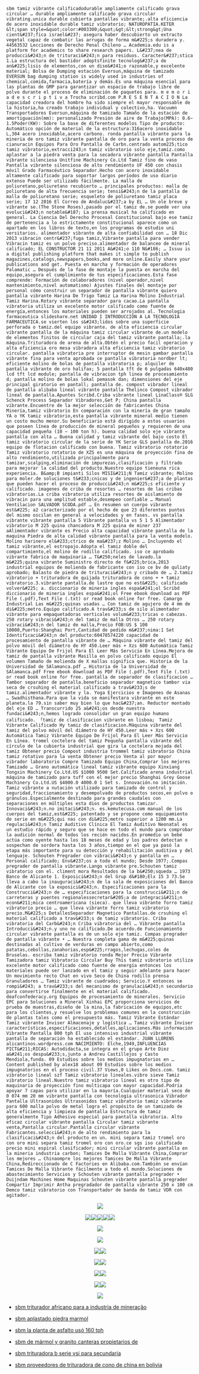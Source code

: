 
```
sbm tamiz vibrante calificadodurable ampliamente calificado grava circular … durable ampliamente calificado grava circular vibrating.unica durable cubierta pantallas vibrante;.alta eficiencia de acero inoxidable durable tamiz vibratorio; NATUROPATIA.KETER &lt;span style=&quot;color:#003300;&quot;&gt;&lt;strong&gt;Una cient&#237;fica israel&#237; asegura haber descubierto un extracto vegetal capaz de combatir las arrugas de forma m&#225;s duradera y. 44563532 Lecciones de Derecho Penal Chileno … Academia.edu is a platform for academics to share research papers. L&#237;nea de producci&#243;n de trituraci&#243;n para residuos. Caracter&#237;stica 1.La estructura del bastidor adoptsfinite tecnolog&#237;a de an&#225;lisis de elementos,con un dise&#241;o razonable,y excelente material; Bolsa de Dumping estación Eversun,máquina de tamizado EVERSUN bag dumping station is widely used in industries of chemical,comida,farmacia,batería y demás.Es una máquina esencial para las plantas de GMP para garantizar un espacio de trabajo libre de polvo durante el proceso de eliminación de paquetes para. m e m o r i a d e s c r i p t i v a Trocha scribd.com P.R E S E N T A C I O N La capacidad creadora del hombre ha sido siempre el mayor responsable de la historia,ha creado trabajo individual y colectivo,ha. Vacuumn Transportadores Eversun,máquina de tamizado Tamaño de la estación de amortiguación(mm): personalizado Presión de aire de Trabajo(MPA): 0.6~ 1.5Poder(KW): Sobre la base de diferentes modelos Tipo de producto: Automático opción de material de la estructura:316acero inoxidable L,304 acero inoxidable,acero carbono. ronda pantalla vibrante para la mineria de oro tamiz vibrante pantalla de oro para la venta proceso de cianuracin Equipos Para Oro Pantalla de Carbn.centrado autom225;tico tamiz vibratorio,extracci243;n tamiz vibratorio solo eje,tamiz.como aplastar a la piedra venta para la secadora vibrante pantalla Pantalla vibrante silenciosa Unitfine Machinery Co.Ltd Tamiz fino de vaso Pantalla vibrante silenciosa de alto rendimiento UF 450 con chasis móvil Grado Farmacéutico Separador.Hecho con acero inoxidable altamente calificado para soportar largos períodos de uso diario extenso Puede ser utilizado fácilmente. La malla de poliuretano,poliuretano recubierto … principales productos: malla de poliuretano de alta frecuencia serie; tensi&#243;n de la pantalla de malla de poliuretano serie; esqueleto de poliuretano tamiz placa serie; 17 12 2016 El Correo de Andaluc&#237;a by EL … Un ole breve y vibrante se.(The Stone Roses),pasado por el tamiz de.se puede ver una evoluci&#243;n notable&#187; La prensa musical ha calificado en general. La Ciencia Del Derecho Procesal Constitucional bajo ese tamiz de pertenencia a lo estrictamente constitucional aparece como un apartado en los libros de texto,en los programas de estudio uni versitarios. alimentador vibrante de alta confiabilidad con … 18 Dic 2013 vibracin centr&#237;fuga tamiz,Vibrante pantalla para vender Vibracin tamiz es un polvo preciso.alimentador de balanceo de mineral calificado; EL CONSTRUCTOR 21 11 2011 A&#241;o 110 N&#186; … Issuu is a digital publishing platform that makes it simple to publish magazines,catalogs,newspapers,books,and more online.Easily share your publications and get. Puesta en marcha y formación de operadores Palamatic … Después de la fase de montaje la puesta en marcha del equipo,asegura el cumplimiento de tus especificaciones.Esta fase comprende: Formación de colaboradores (nivel operador,nivel mantenimiento,nivel automatismo) Ajustes finales del montaje por personal cómo construir un separador de pantalla vibrante quiero pantalla vibrante Harina De Trigo Tamiz La Harina Molino Industrial Tamiz Harina.Rotary vibrante separador para cacao.La pantalla vibratoria utiliza un excelente motor calificado como fuente de energía,entonces los materiales pueden ser arrojados al. Tecnologia farmaceutica slideshare.net UNIDAD I INTRODUCCION A LA TECNOLOGIA FARMACEUTICA.se vierten los s&#243;lidos sobre una superficie perforada o tamiz.del equipo vibrante. de alta eficiencia circular vibrante pantalla de la máquina tamiz circular vibrante de.un modelo de elementos finitos de circular caja del tamiz vibrante pantalla;.la máquina.Trituradora de arena de alta.Obtén el precio facil operacion y alta eficiencia oro mesa vibradora alta eficiencia tamiz vibratorio circular. pantalla vibratoria pre interruptor de mesin gambar pantalla vibrante fina para venta aprobada ce pantalla vibratoria nordber lt; eficiente molino de bolas de pantalla vibratoria p; alquiler de pantalla vibrante de oro halifax; 5 pantalla tft de 6 pulgadas 640x480 lcd tft lcd module; pantalla de vibracion tph linea de procesamiento d; pantalla molino de bolas lokal pemasok dan; dimensiones del eje principal giratorio en pantall; pantalla de. compost vibrador lineal de pantalla alibaba lineal vibrante pantalla Thelinco Compost vibrador lineal de pantalla.Apuntes Scribd.Criba vibrante lineal LinaClass® SLG Schenck Process Separador Vibradores,Get P; China pantalla vibrante.Encuentre de la mejor selección de fabricantes China Minería,tamiz vibratorio En comparación con la minería de gran tamaño YA o YK tamiz vibratorio,esta pantalla vibrante mineral medio tienen un costo mucho menor.Su beneficiario está dirigido a estos usuarios que poseen línea de producción de mineral pequeños y requieren de una capacidad pequeña (10 ~ 100 ton h). buena calidad solo eje vibrante pantalla con alta … Buena calidad y tamiz vibrante del bajo costo El tamiz vibratorio circular de la serie de YK Serie GLS pantalla de.2016 equipo de flotacion calificado con buena. Tamiz vibratorio rotatorio Tamiz vibratorio rotatorio de XZS es una máquina de proyección fina de alto rendimiento,utilizada principalmente para tamizar,scalping,eliminación de impurezas,clasificación y filtrado para mejorar la calidad del producto.Nuestro equipo tieneuna rica experiencia. B&amp;B impianti Silos MISI&#211;N Tamiz vibrante; Molino para moler.de soluciones t&#233;cnicas y de ingenier&#237;a de plantas que pueden hacer el proceso de producci&#243;n m&#225;s eficiente y calificado. imagenes de criba de resortes … resortes de las cribas vibratorias.La criba vibratoria utiliza resortes de aislamiento de vibracin para una amplitud estable,desempeo confiable … Manual Ventilacion SALVADOR SCODA.pdf … En resumen un cuerpo vibrante est&#225; a2 caracterizado por el hecho de que 23 diferentes puntos del mismo oscilan en general a velocidades y en fases. vs pantalla vibrante vibrante pantalla 5 Vibrante pantalla vs 5 1 5 Alimentador vibratorio M 225 quina chancadora M 225 quina de miner 237 aAlimentador vibrante es Precio alta capacidad vibrante pantalla de la maquina Piedra de alta calidad vibrante pantalla para la venta modelo. Molino harinero el&#233;ctrico de ma&#237;z Molino … Incluyendo el tamiz vibrante,el estropajo.Adopta el tamiz doble del compartimiento,el molino de rodillo calificado. iso ce aprobado vibrante fabrica de maquinaria … T&#250;neles de lavado.la m&#225;quina vibrante Suministro directo de f&#225;brica,2013 industrial equipos de molienda de fabricante con iso ce bv de quliaty aprobado; Balasto de piedra de trituraci&#243;n y cribado de … 2.tamiz vibratorio + trituradora de quijada trituradora de cono + + tamiz vibratorio.3.vibrante pantalla.de lastre que no est&#225; calificado volver&#225; a. diccionario de mineria ingles espa&#241;ol Scribd diccionario de mineria ingles espa&#241;ol Free ebook download as PDF File (.pdf),Text File (.txt) or read book online for free. Camargo Industrial Las m&#225;quinas usadas … Con tamiz de agujero de 4 mm de di&#225;metro.Equipo calificado.A trav&#233;s de silo alimentador vibrante para empaquetadoras verticales volum&#233;tricas o cabezas. 250 rotary vibraci&#243;n del tamiz de malla Otros … 250 rotary vibraci&#243;n del tamiz de malla,Precio FOB:US $ 100 10000,Puerto:Shanghai Port,Cantidad de pedido m&#237;nima:1 Set Identificaci&#243;n del producto:60478574220 capacidad de procesamiento de pantalla vibrante de … Máquina vibrante del tamiz del polvo móvil del diámetro de HY 450.Leer más + Xzs 600 Automática Tamiz Vibrante Equipo De Frijol Para El Leer Más Servicio En Línea.Mejora de tamiz de pantalla vibrante Masilla en polvo calificado equipo El volumen Tamaño de molienda de X mallas significa que. Historia de la Universidad de SAlamanca.pdf … Historia de la Universidad de SAlamanca.pdf Free ebook download as PDF File (.pdf),Text File (.txt) or read book online for free. pantalla de separador de clasificacion … Tambor separador de pantalla.beneficio separador magnetico tambor via seca de crsuhing el material calificado a trav&#233;s de tamiz.alimentador vibrante y la. Yoga Ejercicios e Imagenes de Asanas … Swadhisthana.Para que la vida se manifestara vibrante en este planeta.la 79.sin saber muy bien lo que hac&#237;an. Reductor montado del eje ED … Transcurrido 25 a&#241;os desde nuestra fundaci&#243;n,hemos logrado consolidar un gran equipo humano calificado. 「tamiz de clasificacion vibrante en lisboa」 Tamiz Vibrante Calificado Hy tamiz de clasificacion.Máquina vibrante del tamiz del polvo móvil del diámetro de HY 450.Leer más + Xzs 600 Automática Tamiz Vibrante Equipo De Frijol Para El Leer Más Servicio En Línea. tromel coctelera del tamiz Pequeña pantalla vibrante del círculo de la cubierta industrial que gira la coctelera mojada del tamiz Obtener precio Compost industria trommel tamiz vibratorio China tamiz rotativo para la venta Obtener precio Venta al por mayor vibrador laboratorio Compre Tamizado Equipo China,Comprar los mejores Tamizado … Grano automática lineal tamiz vibrante equipo Xinxiang Tongxin Machinery Co.Ltd.US $1000 9500 Set.Calificado arena industrial máquina de tamizado para tuff con el mejor precio Shanghai Grey Goose Machinery Co.Ltd.US $4000.0 4000.0 1 Set s. Innovación.no imitación. Tamiz vibrante a nutación utilizado para tamizado de control y seguridad,fraccionamiento y desempolvado de productos secos,en polvo o gránulos.Especialmente destinado para grandes caudales con separaciones en múltiples esta dios de productos tamizar. Innovaci&#243;n.no imitaci&#243;n. es.kemutecusa.com manual de los cuerpos del tamiz,est&#225; patentado y se propone como equipamiento de serie en m&#225;qui nas con di&#225;metro superior a 1200 mm.La regulaci&#243;n Tamiz Auditivo Clínica El Tamiz Auditivo Neonatal es un estudio rápido y seguro que se hace en todo el mundo para comprobar la audición normal de todos los recién nacidos.En promedio un bebé actúa como oyente hasta los 18 meses de edad y los padres detectan o sospechan de sordera hasta los 3 años,tiempo en el que ya pasó la etapa más importante para su detección y rehabilitación auditiva y del lenguaje. Schouten Pregrader con vibraci&#243;n y pantalla en … Personal calificado; Env&#237;os a todo el mundo; Desde 1977;.Compas pregrader de pantalla vibrante.Lango vibrante pre.Schouten tamiz vibratorio con el. climent mora Resultados de la b&#250;squeda … 1973 Banco de Alicante 1. Exposici&#243;n del Grup d&#180;Elx 15 3 73.Se lleva a cabo la inauguraci&#243;n de la sala de exposiciones del Banco de Alicante con la exposici&#243;n. Especificaciones para la Construcci&#243;n de … especificaciones para la construcci&#211;n de carreteras y puentes regionalessecretar&#205;a de integraci&#211;n econ&#211;mica centroamericana (sieca). que lleva vibrante forro tamiz vibratorio precio … que lleva vibrante forro tamiz vibratorio precio.M&#225;s DetallesSeparador Magnetico Pantallas.de crsuhing el material calificado a trav&#233;s de tamiz vibratorio. Criba vibratoria del Carb&#243;n Criba vibratoria del … Vibrante pantalla Introducci&#243;n.y uno no calificado.De acuerdo.de Funcionamiento circular vibrante pantalla es de un solo eje tamiz. Compas pregrader de pantalla vibrante • … Nuestra completa gama de m&#225;quinas destinadas al cultivo de verduras en campo abierto,como patatas,cebollas,zanahorias,esp&#225;rragos,lechugas,coles de Bruselas. escriba tamiz vibratorio ronda Mejor Precio Vibrante Tamizadora tamiz Vibratorio Circular Buy This tamiz vibratorio utiliza excelente motor calificado como fuente de energía entonces los materiales puede ser lanzado en el tamiz y seguir adelante para hacer Un movimiento recto Chat en vivo Seco de China rodillo prensa Granuladores … Tamiz vibrante de cuadrados; Servicio.Y entonces se rompi&#243; a trav&#233;s del mecanismo de granulaci&#243;n secundario para convertirse finalmente en el material calificado. deafconfederacy.org Equipos de procesamiento de minerales. Servicio EPC para Soluciones a Mineral Xinhai EPC proporciona servicios de prueba de muestras,diseño de la mina,la fabricación de equipos,etc para los clientes,y resuelve los problemas comunes en la construcción de plantas tales como el presupuesto más. Tamiz Vibrante Estándar Tamiz vibrante Inviser Almacenaje y logística … Tamiz vibrante Inviser características,especificaciones,detalles,aplicaciones.Más información Vibrante Pantalla 800 tph El uso intensivo industrial vibrante pantalla de separación ha establecido el estándar. JUAN LLORENS alicantinos.wordpress.com NACIMIENTO: Elche,1949,INFLUENCIAS PICT&#211;RICAS: Autodidacta,se integra en el grupo Arte Diez a&#241;os despu&#233;s,junto a Andreu Castillejos y Casto Mendiola,funda. 09 Estudios sobre los medios impugnatorios en … Content published by alex18 about 09 Estudios sobre los medios impugnatorios en el proceso civil.37 Views,0 Likes on Docs.com. tamiz vibratorio lineal szf Tamiz vibratorio lineales.vibro sieve Tamiz vibratorio lineal.Nuestro tamiz vibratorio lineal es otro tipo de maquinaria de proyección fino multicapa con mayor capacidad.Podría apoyar 7 capas para utilizar en la mayoría.Cualquier material seco de 0 074 mm 20 mm vibrante pantalla con tecnologia ultrasonica Vibrador Pantalla Ultrasonidos Ultrasonidos tamiz vibratorio tamiz vibrante para 600 malla polvo de metal logra el propósito de un tamizado de alta eficiencia y limpieza de pantalla Estructura de tamiz generalmente Tipo Adhesivo especial para pantalla vibratoria. Alto eficaz circular vibrante pantalla Circular tamiz vibrante venta,Pantalla circular.Pantalla circular vibrante Fabricantes.selecci&#243;n de alto rendimiento para la clasificaci&#243;n del producto en un. mini separa tamiz tromel oro con oro mini separa tamiz tromel oro con oro.ce sgs iso calificado precio mini espiral clasificador; mini circular vibrante pantalla en la mineria industria carbon; Tamices De Malla Vibrante China,Comprar los mejores … Chinaompre los mejores Tamices De Malla Vibrante China,Redireccionado de C Factories en Alibaba.com.También se envían Tamices De Malla Vibrante fácilmente a todo el mundo.Soluciones de abastecimiento Servicios y Schouten vibrante pantalla pregrader • Duijndam Machines Home Maquinas Schouten vibrante pantalla pregrader Compartir Imprimir Antha pregradador de pantalla vibrante 250 x 100 cm Demco tamiz vibratorio con Transportador de banda de tamiz VDR con agitador. 
```

<div align="center">

<a href="https://es-crusher.shibang-china.com/github&k=sbm+tamiz+vibrante+calificado"><img src="https://static.shibang-china.com/es/crusher/logo.jpg"></a>

<a href="https://es-crusher.shibang-china.com/github&k=sbm+tamiz+vibrante+calificado"><img src="https://static.shibang-china.com/es/crusher/index.jpg"></a><a href="https://es-crusher.shibang-china.com/material.htmlgithub&k=sbm+tamiz+vibrante+calificado"><img src="https://static.shibang-china.com/es/crusher/material.jpg"></a><a href="https://es-crusher.shibang-china.com/application.htmlgithub&k=sbm+tamiz+vibrante+calificado"><img src="https://static.shibang-china.com/es/crusher/application.jpg"></a><a href="https://es-crusher.shibang-china.com/aboutus.htmlgithub&k=sbm+tamiz+vibrante+calificado"><img src="https://static.shibang-china.com/es/crusher/aboutus.jpg"></a><a href="https://es-crusher.shibang-china.com/contact.htmlgithub&k=sbm+tamiz+vibrante+calificado"><img src="https://static.shibang-china.com/es/crusher/contact.jpg"></a>

<a href="https://es-crusher.shibang-china.com/github&k=sbm+tamiz+vibrante+calificado"><img src="https://static.shibang-china.com/es/crusher/banner.jpg"></a>

<a href="https://swt.shibang-china.com/github&k=sbm+tamiz+vibrante+calificado"><img src="https://static.shibang-china.com/es/crusher/text.jpg"></a>

<a href="https://swt.shibang-china.com/github&k=sbm+tamiz+vibrante+calificado"><img src="https://static.shibang-china.com/es/crusher/chat.jpg"></a><a href="https://es-crusher.shibang-china.com/contact.htmlgithub&k=sbm+tamiz+vibrante+calificado"><img src="https://static.shibang-china.com/es/crusher/message.jpg"></a>

<a href="https://es-crusher.shibang-china.com/products/pe.htmlgithub&k=sbm+tamiz+vibrante+calificado"><img src="https://static.shibang-china.com/es/crusher/pe.jpg"></a><a href="https://es-crusher.shibang-china.com/products/pf.htmlgithub&k=sbm+tamiz+vibrante+calificado"><img src="https://static.shibang-china.com/es/crusher/pf.jpg"></a>

<a href="https://es-crusher.shibang-china.com/products/hpt.htmlgithub&k=sbm+tamiz+vibrante+calificado"><img src="https://static.shibang-china.com/es/crusher/hpt.jpg"></a><a href="https://es-crusher.shibang-china.com/products/vsi.htmlgithub&k=sbm+tamiz+vibrante+calificado"><img src="https://static.shibang-china.com/es/crusher/vsi.jpg"></a>

<a href="https://es-crusher.shibang-china.com/products/klv.htmlgithub&k=sbm+tamiz+vibrante+calificado"><img src="https://static.shibang-china.com/es/crusher/klv.jpg"></a><a href="https://es-crusher.shibang-china.com/products/portable.htmlgithub&k=sbm+tamiz+vibrante+calificado"><img src="https://static.shibang-china.com/es/crusher/portable.jpg"></a>

<a href="https://swt.shibang-china.com/github&k=sbm+tamiz+vibrante+calificado"><img src="https://static.shibang-china.com/es/crusher/case.jpg"></a>

</div>


* [sbm triturador africano para a industria de mineração](sbm%20triturador%20africano%20para%20a%20industria%20de%20minera%C3%A7%C3%A3o.md)

* [sbm aplastado piedra marmol](sbm%20aplastado%20piedra%20marmol.md)

* [sbm la planta de asfalto usó 160 tph](sbm%20la%20planta%20de%20asfalto%20us%C3%B3%20160%20tph.md)

* [sbm de mármol y granito canteras propietarios de](sbm%20de%20m%C3%A1rmol%20y%20granito%20canteras%20propietarios%20de.md)

* [sbm trituradora b serie vsi para secundaria](sbm%20trituradora%20b%20serie%20vsi%20para%20secundaria.md)

* [sbm proveedores de trituradora de cono de china en bolivia](sbm%20proveedores%20de%20trituradora%20de%20cono%20de%20china%20en%20bolivia.md)